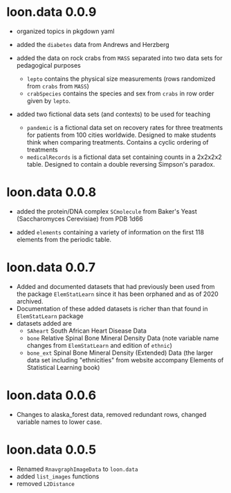 
# loon.data 0.0.9

* organized topics in pkgdown yaml

* added the `diabetes` data from Andrews and Herzberg

* added the data on rock crabs from `MASS` separated into two data sets for pedagogical purposes
    - `lepto` contains the physical size measurements (rows randomized from `crabs` from `MASS`)
    - `crabSpecies` contains the species and sex from `crabs` in row order given by `lepto`.
    
* added two fictional data sets (and contexts) to be used for teaching
    - `pandemic` is a fictional data set on recovery rates for three treatments for patients from 100 cities worldwide.  Designed to make students think when comparing treatments.  Contains a cyclic ordering of treatments
    - `medicalRecords` is a fictional data set containing counts in a 2x2x2x2 table.  Designed to contain a double reversing Simpson's paradox.

# loon.data 0.0.8

* added the protein/DNA complex `SCmolecule`  from Baker's Yeast (Saccharomyces Cerevisiae) from PDB 1d66

* added `elements` containing a variety of information on the first 118 elements from the periodic table.

# loon.data 0.0.7

* Added and documented datasets that had previously been used from the package `ElemStatLearn` since it has been orphaned and as of 2020 archived.
* Documentation of these added datasets is richer than that found in `ElemStatLearn` package
* datasets added are
    - `SAheart`  South African Heart Disease Data
    - `bone` Relative Spinal Bone Mineral Density Data 
        (note variable name changes from `ElemStatLearn` and edition of `ethnic`)
    - `bone_ext` Spinal Bone Mineral Density (Extended) Data
        (the larger data set including "ethnicities" from website accompany Elements of Statistical Learning book)

# loon.data 0.0.6

* Changes to alaska_forest data, removed redundant rows, changed variable names to lower case.

# loon.data 0.0.5

* Renamed `RnavgraphImageData` to `loon.data`
* added `list_images` functions
* removed `L2Distance`
